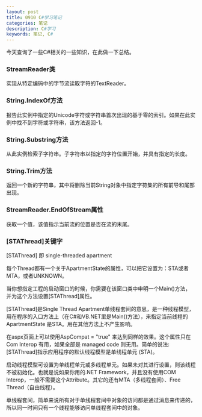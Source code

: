 ```yaml
---
layout: post
title: 0910 C#学习笔记
categories: 笔记
description: C#学习
keywords: 笔记, C#
---
```


今天查询了一些C#相关的一些知识，在此做一下总结。

<!--more-->

### StreamReader类

实现从特定编码中的字节流读取字符的TextReader。

### String.IndexOf方法

报告此实例中指定的Unicode字符或字符串首次出现的基于零的索引。如果在此实例中找不到字符或字符串，该方法返回-1。

### String.Substring方法

从此实例检索子字符串。子字符串以指定的字符位置开始，并具有指定的长度。

### String.Trim方法

返回一个新的字符串，其中将删除当前String对象中指定字符集的所有前导和尾部出现。

### StreamReader.EndOfStream属性

获取一个值，该值指示当前流的位置是否在流的末尾。

### [STAThread]关键字

[STAThread] 即 single-threaded apartment

每个Thread都有一个关于ApartmentState的属性，可以把它设置为：STA或者MTA，或者UNKNOWN。

当你想指定工程的启动窗口的时候，你需要在该窗口类中申明一个Main()方法，并为这个方法设置[STAThread]属性。

[STAThread]是Single  Thread  Apartment单线程套间的意思，是一种线程模型，用在程序的入口方法上（在C#和VB.NET里是Main()方法），来指定当前线程的ApartmentState 是STA。用在其他方法上不产生影响。

在aspx页面上可以使用AspCompat = "true" 来达到同样的效果。这个属性只在 Com Interop 有用，如果全部是 managed code 则无用。简单的说法:[STAThread]指示应用程序的默认线程模型是单线程单元 (STA)。

启动线程模型可设置为单线程单元或多线程单元。如果未对其进行设置，则该线程不被初始化。也就是说如果你用的.NET Framework，并且没有使用COM Interop，一般不需要这个Attribute。其它的还有MTA（多线程套间）、Free Thread（自由线程）。

单线程套间，简单来说所有对于单线程套间中对象的访问都是通过消息来传递的，所以同一时间只有一个线程能够访问单线程套间中的对象。


